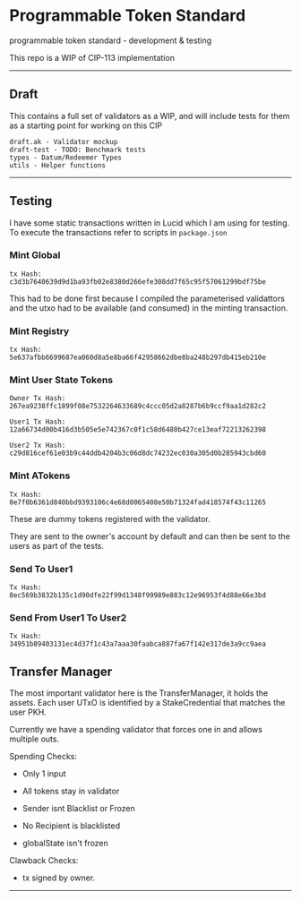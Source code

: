 # Programmable Token Standard

programmable token standard - development & testing

This repo is a WIP of CIP-113 implementation

---

## Draft

This contains a full set of validators as a WIP, and will include tests for them as a starting point for working on this CIP

```
draft.ak - Validator mockup
draft-test - TODO: Benchmark tests
types - Datum/Redeemer Types
utils - Helper functions
```

--- 

## Testing

I have some static transactions written in Lucid which I am using for testing. To execute 
the transactions refer to scripts in `package.json`

### Mint Global

```
tx Hash: c3d3b7640639d9d1ba93fb02e8380d266efe308dd7f65c95f57061299bdf75be
```
This had to be done first because I compiled the parameterised validattors and the utxo
had to be available (and consumed) in the minting transaction.

### Mint Registry

```
tx Hash: 5e637afbb6699687ea060d8a5e8ba66f42958662dbe8ba248b297db415eb210e
```

### Mint User State Tokens

```
Owner Tx Hash: 267ea9238ffc1899f08e7532264633689c4ccc05d2a8287b6b9ccf9aa1d282c2

User1 Tx Hash: 12a66734d00b416d3b505e5e742367c0f1c58d6480b427ce13eaf72213262398

User2 Tx Hash: c29d816cef61e03b9c44ddb4204b3c06d8dc74232ec030a305d0b285943cbd60
```

### Mint ATokens

```
Tx Hash: 0e7f0b6361d840bbd9393106c4e68d0065408e50b71324fad418574f43c11265
```

These are dummy tokens registered with the validator.

They are sent to the owner's account by default and can then be sent to the users as part
of the tests.

### Send To User1

```
Tx Hash: 8ec569b3832b135c1d90dfe22f99d1348f99989e883c12e96953f4d88e66e3bd
```

### Send From User1 To User2

```
Tx Hash: 34951b89403131ec4d37f1c43a7aaa30faabca887fa67f142e317de3a9cc9aea
```

## Transfer Manager

The most important validator here is the TransferManager, it holds the assets.
Each user UTxO is identified by a StakeCredential that matches the user PKH.

Currently we have a spending validator that forces one in and allows multiple outs.

Spending Checks:

  - Only 1 input

  - All tokens stay in validator
  
  - Sender isnt Blacklist or Frozen
  
  - No Recipient is blacklisted
  
  - globalState isn't frozen

Clawback Checks:

  - tx signed by owner.

---
